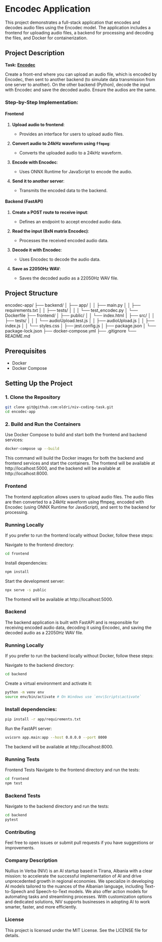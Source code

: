 # Encodec Application

This project demonstrates a full-stack application that encodes and decodes audio files using the Encodec model. The application includes a frontend for uploading audio files, a backend for processing and decoding the files, and Docker for containerization.

## Project Description

**Task: [Encodec](https://github.com/facebookresearch/encodec)**

Create a front-end where you can upload an audio file, which is encoded by Encodec, then sent to another backend (to simulate data transmission from one server to another). On the other backend (Python), decode the input with Encodec and save the decoded audio. Ensure the audios are the same.

### Step-by-Step Implementation:

#### Frontend

1. **Upload audio to frontend**:

    - Provides an interface for users to upload audio files.

2. **Convert audio to 24kHz waveform using `ffmpeg`**:

    - Converts the uploaded audio to a 24kHz waveform.

3. **Encode with Encodec**:

    - Uses ONNX Runtime for JavaScript to encode the audio.

4. **Send it to another server**:
    - Transmits the encoded data to the backend.

#### Backend (FastAPI)

1. **Create a POST route to receive input**:

    - Defines an endpoint to accept encoded audio data.

2. **Read the input (8xN matrix Encodec)**:

    - Processes the received encoded audio data.

3. **Decode it with Encodec**:

    - Uses Encodec to decode the audio data.

4. **Save as 22050Hz WAV**:
    - Saves the decoded audio as a 22050Hz WAV file.

## Project Structure

encodec-app/
├── backend/
│ ├── app/
│ │ ├── main.py
│ │ ├── requirements.txt
│ │ ├── tests/
│ │ │ └── test_encodec.py
│ └── Dockerfile
├── frontend/
│ ├── public/
│ │ └── index.html
│ ├── src/
│ │ ├── tests/
│ │ │ └── audioUpload.test.js
│ │ ├── audioUpload.js
│ │ ├── index.js
│ │ └── styles.css
│ ├── jest.config.js
│ ├── package.json
│ └── package-lock.json
├── docker-compose.yml
├── .gitignore
└── README.md

## Prerequisites

-   Docker
-   Docker Compose

## Setting Up the Project

### 1. Clone the Repository

```sh
git clone git@github.com:oldri/niv-coding-task.git
cd encodec-app
```

### 2. Build and Run the Containers

Use Docker Compose to build and start both the frontend and backend services:

```sh
docker-compose up --build
```

This command will build the Docker images for both the backend and frontend services and start the containers. The frontend will be available at http://localhost:5000, and the backend will be available at http://localhost:8000.

### Frontend

The frontend application allows users to upload audio files. The audio files are then converted to a 24kHz waveform using ffmpeg, encoded with Encodec (using ONNX Runtime for JavaScript), and sent to the backend for processing.

### Running Locally

If you prefer to run the frontend locally without Docker, follow these steps:

Navigate to the frontend directory:

```sh
cd frontend
```

Install dependencies:

```sh
npm install
```

Start the development server:

```sh
npx serve -s public
```

The frontend will be available at http://localhost:5000.

### Backend

The backend application is built with FastAPI and is responsible for receiving encoded audio data, decoding it using Encodec, and saving the decoded audio as a 22050Hz WAV file.

### Running Locally

If you prefer to run the backend locally without Docker, follow these steps:

Navigate to the backend directory:

```sh
cd backend
```

Create a virtual environment and activate it:

```sh
python -m venv env
source env/bin/activate # On Windows use `env\Scripts\activate`
```

### Install dependencies:

```sh
pip install -r app/requirements.txt
```

Run the FastAPI server:

```sh
uvicorn app.main:app --host 0.0.0.0 --port 8000
```

The backend will be available at http://localhost:8000.

### Running Tests

Frontend Tests
Navigate to the frontend directory and run the tests:

```sh
cd frontend
npm test
```

### Backend Tests

Navigate to the backend directory and run the tests:

```sh
cd backend
pytest
```

### Contributing

Feel free to open issues or submit pull requests if you have suggestions or improvements.

### Company Description

Nullius in Verba (NIV) is an AI startup based in Tirana, Albania with a clear mission: to accelerate the successful implementation of AI and drive unprecedented growth in regional economies. We specialize in developing AI models tailored to the nuances of the Albanian language, including Text-to-Speech and Speech-to-Text models. We also offer action models for automating tasks and streamlining processes. With customization options and dedicated solutions, NIV supports businesses in adopting AI to work smarter, faster, and more efficiently.

### License

This project is licensed under the MIT License. See the LICENSE file for details.
